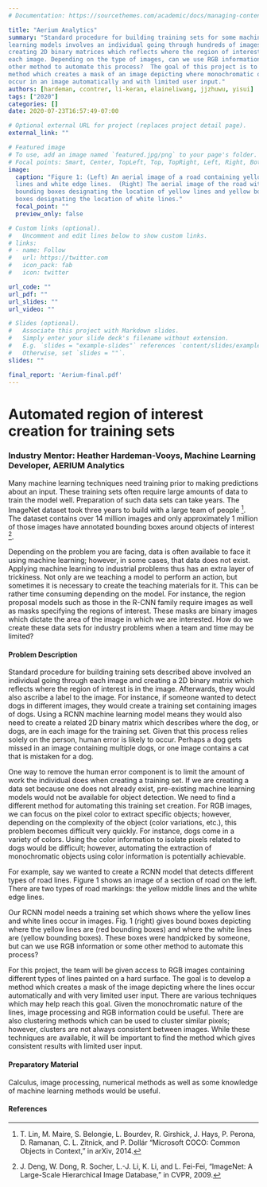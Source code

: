 ```yaml
---
# Documentation: https://sourcethemes.com/academic/docs/managing-content/

title: "Aerium Analytics"
summary: "Standard procedure for building training sets for some machine
learning models involves an individual going through hundreds of images and
creating 2D binary matrices which reflects where the region of interest is in
each image. Depending on the type of images, can we use RGB information or some
other method to automate this process?  The goal of this project is to develop a
method which creates a mask of an image depicting where monochromatic objects
occur in an image automatically and with limited user input."
authors: [hardeman, ccontrer, li-keran, elaineliwang, jjzhuwu, yisui]
tags: ["2020"]
categories: []
date: 2020-07-23T16:57:49-07:00

# Optional external URL for project (replaces project detail page).
external_link: ""

# Featured image
# To use, add an image named `featured.jpg/png` to your page's folder.
# Focal points: Smart, Center, TopLeft, Top, TopRight, Left, Right, BottomLeft, Bottom, BottomRight.
image:
  caption: "Figure 1: (Left) An aerial image of a road containing yellow middle
  lines and white edge lines.  (Right) The aerial image of the road with red
  bounding boxes designating the location of yellow lines and yellow bounding
  boxes designating the location of white lines."
  focal_point: ""
  preview_only: false

# Custom links (optional).
#   Uncomment and edit lines below to show custom links.
# links:
# - name: Follow
#   url: https://twitter.com
#   icon_pack: fab
#   icon: twitter

url_code: ""
url_pdf: ""
url_slides: ""
url_video: ""

# Slides (optional).
#   Associate this project with Markdown slides.
#   Simply enter your slide deck's filename without extension.
#   E.g. `slides = "example-slides"` references `content/slides/example-slides.md`.
#   Otherwise, set `slides = ""`.
slides: ""

final_report: 'Aerium-final.pdf'
---
```


#  Automated region of interest creation for training sets

### Industry Mentor: Heather Hardeman-Vooys, Machine Learning Developer, AERIUM Analytics

Many machine learning techniques need training prior to making predictions
about an input. These training sets often require large amounts of data to
train the model well. Preparation of such data sets can take years. The
ImageNet dataset took three years to build with a large team of people [^1]. The
dataset contains over 14 million images and only approximately 1 million of
those images have annotated bounding boxes around objects of interest [^2].

Depending on the problem you are facing, data is often available to face it
using machine learning; however, in some cases, that data does not exist.
Applying machine learning to industrial problems thus has an extra layer of
trickiness. Not only are we teaching a model to perform an action, but
sometimes it is necessary to create the teaching materials for it. This can be
rather time consuming depending on the model. For instance, the region proposal
models such as those in the R-CNN family require images as well as masks
specifying the regions of interest. These masks are binary images which dictate
the area of the image in which we are interested. How do we create these data
sets for industry problems when a team and time may be limited?

#### Problem Description

Standard procedure for building training sets described above involved an
individual going through each image and creating a 2D binary matrix which
reflects where the region of interest is in the image.  Afterwards, they would
also ascribe a label to the image. For instance, if someone wanted to detect
dogs in different images, they would create a training set containing images of
dogs. Using a RCNN machine learning model means they would also need to create
a related 2D binary matrix which describes where the dog, or dogs, are in each
image for the training set. Given that this process relies solely on the
person, human error is likely to occur. Perhaps a dog gets missed in an image
containing multiple dogs, or one image contains a cat that is mistaken for a
dog. 

One way to remove the human error component is to limit the amount of work the
individual does when creating a training set. If we are creating a data set
because one does not already exist, pre-existing machine learning models would
not be available for object detection. We need to find a different method for
automating this training set creation. For RGB images, we can focus on the
pixel color to extract specific objects; however, depending on the complexity
of the object (color variations, etc.), this problem becomes difficult very
quickly. For instance, dogs come in a variety of colors. Using the color
information to isolate pixels related to dogs would be difficult; however,
automating the extraction of monochromatic objects using color information is
potentially achievable.

For example, say we wanted to create a RCNN model that detects different types
of road lines. Figure 1 shows an image of a section of road on the left. There
are two types of road markings: the yellow middle lines and the white edge
lines. 

Our RCNN model needs a training set which shows where the yellow lines and white
lines occur in images.  Fig. 1 (right) gives bound boxes depicting where the
yellow lines are (red bounding boxes) and where the white lines are (yellow
bounding boxes). These boxes were handpicked by someone, but can we use RGB
information or some other method to automate this process? 

For this project, the team will be given access to RGB images containing
different types of lines painted on a hard surface. The goal is to develop a
method which creates a mask of the image depicting where the lines occur
automatically and with very limited user input. There are various techniques
which may help reach this goal. Given the monochromatic nature of the lines,
image processing and RGB information could be useful. There are also clustering
methods which can be used to cluster similar pixels; however, clusters are not
always consistent between images. While these techniques are available, it will
be important to find the method which gives consistent results with limited user
input. 

#### Preparatory Material

Calculus, image processing, numerical methods as well as some knowledge of machine learning methods
would be useful.

#### References

[^1]: T. Lin, M. Maire, S. Belongie, L. Bourdev, R. Girshick, J. Hays, P. Perona,  D. Ramanan, C. L. Zitnick, and P. Dollár “Microsoft COCO: Common Objects in Context,” in arXiv, 2014.
[^2]: J. Deng, W. Dong, R. Socher, L.-J. Li, K. Li, and L. Fei-Fei, “ImageNet: A Large-Scale Hierarchical Image Database,” in CVPR, 2009.
